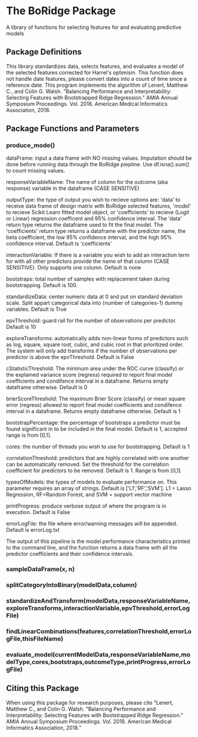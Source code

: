 # The BoRidge Package
A library of functions for selecting features for and evaluating predictive models

## Package Definitions

This library standardizes data, selects features, and evaluates a model of the selected features corrected for Harrel's optimism. This function does not handle date features, please convert dates into a count of time since a reference date. This program implements the algorithm of Lenert, Matthew C., and Colin G. Walsh. "Balancing Performance and Interpretability: Selecting Features with Bootstrapped Ridge Regression." AMIA Annual Symposium Proceedings. Vol. 2018. American Medical Informatics Association, 2018.


## Package Functions and Parameters

### produce_mode()
dataFrame: input a data frame with NO missing values. Imputation should be done before running data through the BoRidge piepline. Use df.isna().sum() to count missing values.

responseVariableName: The name of column for the outcome (aka response) variable in the dataframe (CASE SENSITIVE)

outputType: the type of output you wish to recieve options are: 'data' to receive data frame of design matrix with BoRidge selected features, 'model' to recieve Scikit Learn fitted model object,  or 'coefficients' to recieve (Logit or Linear) regression coefficent and 95% confidence interval. The 'data' return type returns the dataframe used to fit the final model. The 'coefficients' return type returns a dataframe with the predictor name, the beta coefficient, the low 95% confidence interval, and the high 95% confidence interval. Default is 'coefficients'

interactionVariable: If there is a variable you wish to add an interaction term for with all other predictors provide the name of that column (CASE SENSITIVE). Only supports one column. Default is none

bootstraps: total number of samples with replacement taken during bootstrapping. Default is 100.

standardizeData: center numeric data at 0 and put on standard deviation scale. Split appart categorical data into (number of categories-1) dummy variables. Default is True

epvThreshold: guard rail for the number of observations per predictor. Default is 10

exploreTransforms: automatically adds non-linear forms of predictors such as log, square, square root, cubic, and cubic root in that prioritized order. The system will only add transforms if the number of observations per predictor is above the epvThreshold. Default is False

cStatisticThreshold: The minimum area under the ROC curve (classify) or the explained variance score (regress) required to report final model coefficients and condifence interval in a dataframe. Returns empty dataframe otherwise. Default is 0

brierScoreThreshold: The maximum Brier Score (classify) or mean square error (regress) allowed to report final model coefficients and condifence interval in a dataframe. Returns empty dataframe otherwise. Default is 1

bootstrapPercentage: the percentage of bootstraps a predictor must be found significant in to be included in the final model. Default is 1, accepted range is from [0,1].

cores: the number of threads you wish to use for bootstrapping. Default is 1

correlationThreshold: predictors that are highly correlated with one another can be automatically removed. Set the threshold for the correlation coefficient for predictors to be removed. Default is 1. Range is from [0,1]

typesOfModels: the types of models to evaluate performance on. This parameter requires an array of strings. Default is ['L1','RF','SVM']. L1 = Lasso Regression, RF=Random Forest, and SVM = support vector machine

printProgress: produce verbose output of where the program is in execution. Default is False

errorLogFile: the file where error/warning messages will be appended. Default is errorLog.txt

The output of this pipeline is the model performance characteristics printed to the command line, and the function returns a data frame with all the predictor coefficients and their confidence intervals.


### sampleDataFrame(x, n)

### splitCategoryIntoBinary(modelData,column)

### standardizeAndTransform(modelData,responseVariableName,exploreTransforms,interactionVariable,epvThreshold,errorLogFile)

### findLinearCombinations(features,correlationThreshold,errorLogFile,thisFileName)

### evaluate_model(currentModelData,responseVariableName,modelType,cores,bootstraps,outcomeType,printProgress,errorLogFile)


## Citing this Package

When using this package for research purposes, please cite “Lenert, Matthew C., and Colin G. Walsh. "Balancing Performance and Interpretability: Selecting Features with Bootstrapped Ridge Regression." AMIA Annual Symposium Proceedings. Vol. 2018. American Medical Informatics Association, 2018.”

